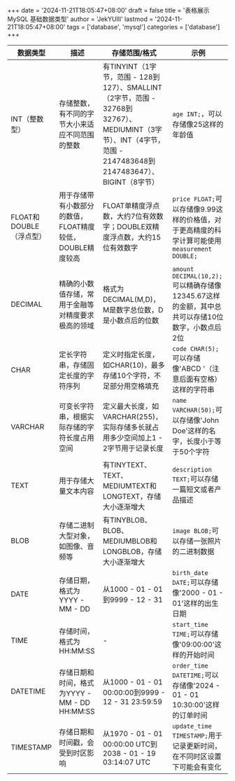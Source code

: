 +++
date = '2024-11-21T18:05:47+08:00'
draft = false
title = '表格展示 MySQL 基础数据类型'
author = 'JekYUlll'
lastmod = '2024-11-21T18:05:47+08:00'
tags = ['database', 'mysql']
categories = ['database']
+++

|数据类型|描述|存储范围/格式|示例|
|----|----|----|----|
|INT（整数型）|存储整数，有不同的字节大小来适应不同范围的整数|有TINYINT（1字节，范围 - 128到127）、SMALLINT（2字节，范围 - 32768到32767）、MEDIUMINT（3字节）、INT（4字节，范围 - 2147483648到2147483647）、BIGINT（8字节）|`age INT;`，可以存储像25这样的年龄值|
|FLOAT和DOUBLE（浮点型）|用于存储带有小数部分的数值，FLOAT精度较低，DOUBLE精度较高|FLOAT单精度浮点数，大约7位有效数字；DOUBLE双精度浮点数，大约15位有效数字|`price FLOAT;`可以存储像9.99这样的价格值，对于更高精度的科学计算可能使用`measurement DOUBLE;`|
|DECIMAL|精确的小数值存储，常用于金融等对精度要求极高的领域|格式为DECIMAL(M,D)，M是数字总位数，D是小数点后的位数|`amount DECIMAL(10,2);`可以精确存储像12345.67这样的金额，其中总共可以存储10位数字，小数点后2位|
|CHAR|定长字符串，存储固定长度的字符序列|定义时指定长度，如CHAR(10)，最多存储10个字符，不足部分用空格填充|`code CHAR(5);`可以存储像'ABCD '（注意后面有空格）这样的字符串|
|VARCHAR|可变长字符串，根据实际存储的字符长度占用空间|定义最大长度，如VARCHAR(255)，实际存储多长就占用多少空间加上1 - 2字节用于记录长度|`name VARCHAR(50);`可以存储像'John Doe'这样的名字，长度小于等于50个字符|
|TEXT|用于存储大量文本内容|有TINYTEXT、TEXT、MEDIUMTEXT和LONGTEXT，存储大小逐渐增大|`description TEXT;`可以存储一篇短文或者产品描述|
|BLOB|存储二进制大型对象，如图像、音频等|有TINYBLOB、BLOB、MEDIUMBLOB和LONGBLOB，存储大小逐渐增大|`image BLOB;`可以存储一张照片的二进制数据|
|DATE|存储日期，格式为YYYY - MM - DD|从1000 - 01 - 01到9999 - 12 - 31|`birth_date DATE;`可以存储像'2000 - 01 - 01'这样的出生日期|
|TIME|存储时间，格式为HH:MM:SS| - |`start_time TIME;`可以存储像'09:00:00'这样的开始时间|
|DATETIME|存储日期和时间，格式为YYYY - MM - DD HH:MM:SS|从1000 - 01 - 01 00:00:00到9999 - 12 - 31 23:59:59|`order_time DATETIME;`可以存储像'2024 - 01 - 01 10:30:00'这样的订单时间|
|TIMESTAMP|存储日期和时间戳，会受到时区影响|从1970 - 01 - 01 00:00:00 UTC到2038 - 01 - 19 03:14:07 UTC|`update_time TIMESTAMP;`用于记录更新时间，在不同时区设置下可能会有变化|
